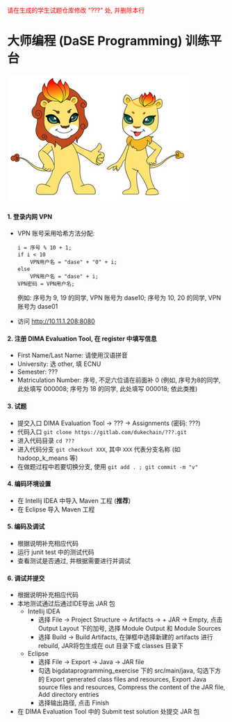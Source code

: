 <font color=red>请在生成的学生试题仓库修改 "???" 处, 并删除本行</font>

# 大师编程 (DaSE Programming) 训练平台

![](./logo.jpg)

#### 1. 登录内网 VPN
- VPN 账号采用哈希方法分配:

  ```shell
  i = 序号 % 10 + 1;
  if i < 10 
      VPN用户名 = "dase" + "0" + i;
  else 
      VPN用户名 = "dase" + i;
  VPN密码 = VPN用户名;
  ```

  例如: 序号为 9, 19 的同学, VPN 账号为 dase10; 序号为 10, 20 的同学, VPN 账号为 dase01
 
- 访问 http://10.11.1.208:8080

#### 2. 注册 DIMA Evaluation Tool, 在 register 中填写信息
- First Name/Last Name: 请使用汉语拼音 
- University: 选 other, 填 ECNU
- Semester: ???
- Matriculation Number: 序号, 不足六位请在前面补 0 (例如, 序号为8的同学, 此处填写 000008;
  序号为 18 的同学, 此处填写 000018; 依此类推)

#### 3. 试题
- 提交入口 DIMA Evaluation Tool -> ??? -> Assignments (密码: ???)
- 代码入口 `git clone https://gitlab.com/dukechain/???.git`
- 进入代码目录 `cd ???`
- 进入代码分支 `git checkout XXX`, 其中 `XXX` 代表分支名称 (如 hadoop_k_means 等)
- 在做题过程中若要切换分支, 使用 `git add . ; git commit -m "v"`

#### 4. 编码环境设置
- 在 Intellij IDEA 中导入 Maven 工程 (**推荐**)
- 在 Eclipse 导入 Maven 工程

#### 5. 编码及调试
- 根据说明补充相应代码
- 运行 junit test 中的测试代码
- 查看测试是否通过, 并根据需要进行并调试

#### 6. 调试并提交
- 根据说明补充相应代码
- 本地测试通过后通过IDE导出 JAR 包
  - Intellij IDEA
    - 选择 File -> Project Structure -> Artifacts -> + JAR -> Empty, 点击 Output Layout 下的加号, 选择 Module Output 和 Module Sources
    - 选择 Build -> Build Artifacts, 在弹框中选择新建的 artifacts 进行 rebuild, JAR将包生成在 out 目录下或 classes 目录下
  - Eclipse
    - 选择 File -> Export -> Java -> JAR file
    - 勾选 bigdataprogramming_exercise 下的 src/main/java, 勾选下方的 Export generated class files and resources, Export Java source files and resources, Compress the content of the JAR file, Add directory entries
    - 选择输出路径, 点击 Finish
- 在 DIMA Evaluation Tool 中的 Submit test solution 处提交 JAR 包
